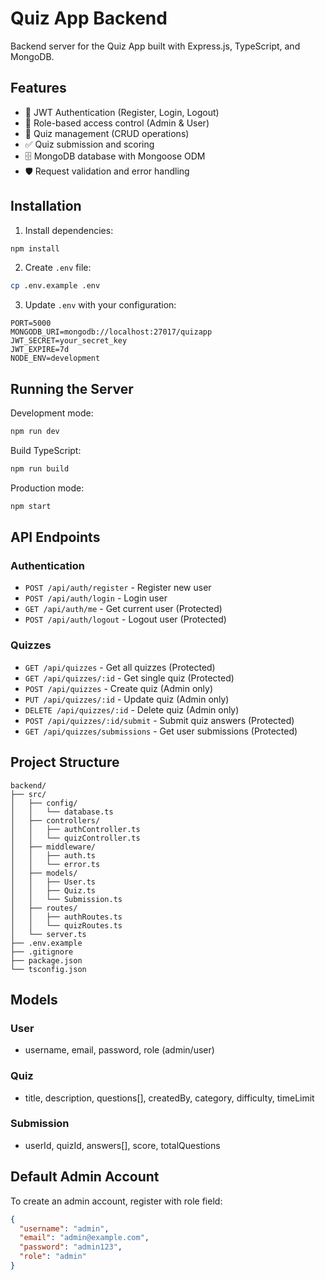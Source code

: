 # Quiz App Backend

Backend server for the Quiz App built with Express.js, TypeScript, and MongoDB.

## Features

- 🔐 JWT Authentication (Register, Login, Logout)
- 👥 Role-based access control (Admin & User)
- 📝 Quiz management (CRUD operations)
- ✅ Quiz submission and scoring
- 🗄️ MongoDB database with Mongoose ODM
- 🛡️ Request validation and error handling

## Installation

1. Install dependencies:
```bash
npm install
```

2. Create `.env` file:
```bash
cp .env.example .env
```

3. Update `.env` with your configuration:
```
PORT=5000
MONGODB_URI=mongodb://localhost:27017/quizapp
JWT_SECRET=your_secret_key
JWT_EXPIRE=7d
NODE_ENV=development
```

## Running the Server

Development mode:
```bash
npm run dev
```

Build TypeScript:
```bash
npm run build
```

Production mode:
```bash
npm start
```

## API Endpoints

### Authentication
- `POST /api/auth/register` - Register new user
- `POST /api/auth/login` - Login user
- `GET /api/auth/me` - Get current user (Protected)
- `POST /api/auth/logout` - Logout user (Protected)

### Quizzes
- `GET /api/quizzes` - Get all quizzes (Protected)
- `GET /api/quizzes/:id` - Get single quiz (Protected)
- `POST /api/quizzes` - Create quiz (Admin only)
- `PUT /api/quizzes/:id` - Update quiz (Admin only)
- `DELETE /api/quizzes/:id` - Delete quiz (Admin only)
- `POST /api/quizzes/:id/submit` - Submit quiz answers (Protected)
- `GET /api/quizzes/submissions` - Get user submissions (Protected)

## Project Structure

```
backend/
├── src/
│   ├── config/
│   │   └── database.ts
│   ├── controllers/
│   │   ├── authController.ts
│   │   └── quizController.ts
│   ├── middleware/
│   │   ├── auth.ts
│   │   └── error.ts
│   ├── models/
│   │   ├── User.ts
│   │   ├── Quiz.ts
│   │   └── Submission.ts
│   ├── routes/
│   │   ├── authRoutes.ts
│   │   └── quizRoutes.ts
│   └── server.ts
├── .env.example
├── .gitignore
├── package.json
└── tsconfig.json
```

## Models

### User
- username, email, password, role (admin/user)

### Quiz
- title, description, questions[], createdBy, category, difficulty, timeLimit

### Submission
- userId, quizId, answers[], score, totalQuestions

## Default Admin Account

To create an admin account, register with role field:
```json
{
  "username": "admin",
  "email": "admin@example.com",
  "password": "admin123",
  "role": "admin"
}
```
